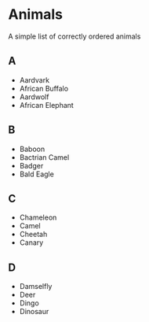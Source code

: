 # Animals

A simple list of correctly ordered animals

## A

- Aardvark
- African Buffalo
- Aardwolf
- African Elephant

## B

- Baboon
- Bactrian Camel
- Badger
- Bald Eagle

## C

- Chameleon
- Camel
- Cheetah
- Canary

## D

- Damselfly
- Deer
- Dingo
- Dinosaur
